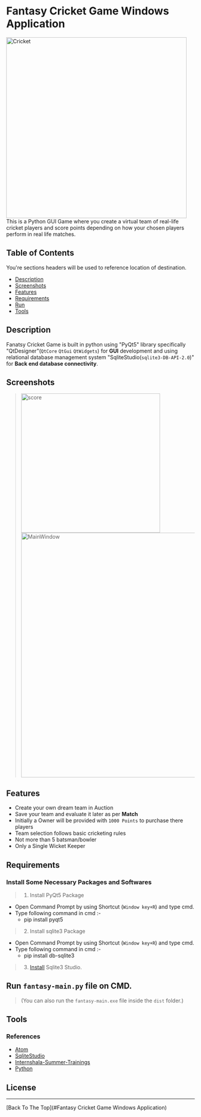 # Fantasy Cricket Game Windows Application

<img width="482" alt="Cricket" src="https://user-images.githubusercontent.com/42809447/87987589-80d16f80-cafc-11ea-89e5-b31fb5e9ac70.png">
This is a Python GUI Game where you create a virtual team of real-life cricket players and score points depending on how your chosen players perform in real life matches.

## Table of Contents
You're sections headers will be used to reference location of destination.

- [Description](#description)
- [Screenshots](#screemshot)
- [Features](#features)
- [Requirements](#requirements)
- [Run](#run)
- [Tools](#tools)

## Description
Fanatsy Cricket Game is built in python using "PyQt5" library specifically  "QtDesigner"(`QtCore`  `QtGui`  `QtWidgets`) for **GUI** development and using relational database management system "SqliteStudio(`sqlite3-DB-API-2.0`)" for **Back end database connectivity**.

## Screenshots
><img width="371" alt="score" src="https://user-images.githubusercontent.com/42809447/87987891-03f2c580-cafd-11ea-82b7-3ef5e2c9aada.png">
><img width="652" alt="MainWindow" src="https://user-images.githubusercontent.com/42809447/87987916-09e8a680-cafd-11ea-9e5b-0724aac463f3.png">

## Features
  * Create your own dream team in Auction
  * Save your team and evaluate it later as per **Match**
  * Initially a Owner will be provided with `1000 Points` to purchase there players
  * Team selection follows basic cricketing rules 
  * Not more than 5 batsman/bowler
  * Only a Single Wicket Keeper

## Requirements
### Install Some Necessary Packages and Softwares

 >1) Install PyQt5 Package
 * Open Command Prompt by using Shortcut (`Window key+R`) and type cmd.
 * Type following command in cmd :-
      * pip install pyqt5
 >2) Install sqlite3 Package
 * Open Command Prompt by using Shortcut (`Window key+R`) and type cmd.
 * Type following command in cmd :-
      * pip install db-sqlite3
 >3) [Install](`https://www.sqlite.org/download.html`) Sqlite3 Studio.

## Run `fantasy-main.py` file on CMD.
>(You can also run the `fantasy-main.exe` file inside the `dist` folder.)

## Tools
### References
* [Atom](https://atom.io/)
* [SqliteStudio](https://sqlitestudio.pl/index.rvt)
* [Internshala-Summer-Trainings](https://trainings.internshala.com/python-training)
* [Python](https://www.python.org/)

## License
---



[Back To The Top](#Fantasy Cricket Game Windows Application)


